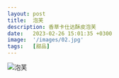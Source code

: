 ```yaml
---
layout: post
title:  泡芙
description: 香草卡仕达酥皮泡芙
date:   2023-02-26 15:01:35 +0300
image:  '/images/02.jpg'
tags:   [甜品]
---
```


![泡芙]({{site.baseurl}}/images/02-1.jpg#wide)
